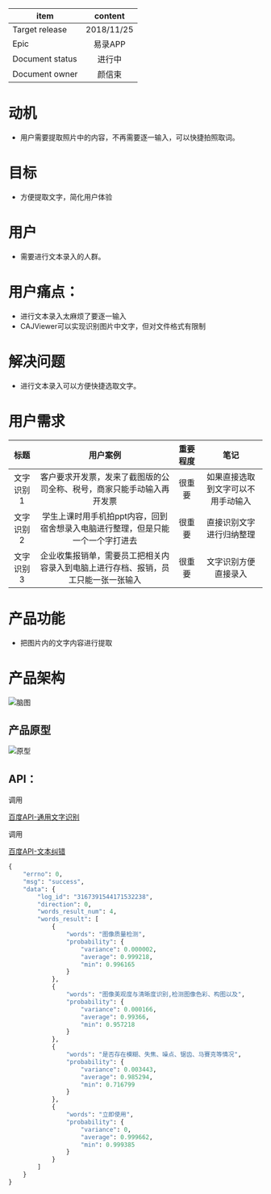 item|content
--|:--:
Target release|2018/11/25
Epic| 易录APP
Document status|进行中
Document owner|颜信束


# 动机
* 用户需要提取照片中的内容，不再需要逐一输入，可以快捷拍照取词。

# 目标
* 方便提取文字，简化用户体验

# 用户
* 需要进行文本录入的人群。

# 用户痛点：
* 进行文本录入太麻烦了要逐一输入
* CAJViewer可以实现识别图片中文字，但对文件格式有限制

# 解决问题
* 进行文本录入可以方便快捷选取文字。

# 用户需求
标题|用户案例|重要程度|笔记
:--:|:--:|:--:|:--:
文字识别1|客户要求开发票，发来了截图版的公司全称、税号，商家只能手动输入再开发票|很重要|如果直接选取到文字可以不用手动输入
文字识别2|学生上课时用手机拍ppt内容，回到宿舍想录入电脑进行整理，但是只能一个一个字打进去|很重要|直接识别文字进行归纳整理
文字识别3|企业收集报销单，需要员工把相关内容录入到电脑上进行存档、报销，员工只能一张一张输入|很重要|文字识别方便直接录入

# 产品功能
* 把图片内的文字内容进行提取

# 产品架构
<p><img src="https://image.ipaiban.com/upload-ueditor-image-20181130-1543567717832012429.png" alt="脑图" title="" /></p>

## 产品原型
<p><img src="https://image.ipaiban.com/upload-ueditor-image-20181201-1543628678892097680.png" alt="原型" title="" /></p>



## API：
调用<p><a href="http://ai.baidu.com/tech/ocr/general">百度API-通用文字识别</a></p>
调用<p><a href="http://ai.baidu.com/tech/nlp/text_corrector">百度API-文本纠错</a></p>

```python
{
	"errno": 0,
	"msg": "success",
	"data": {
		"log_id": "3167391544171532238",
		"direction": 0,
		"words_result_num": 4,
		"words_result": [
			{
				"words": "图像质量检测",
				"probability": {
					"variance": 0.000002,
					"average": 0.999218,
					"min": 0.996165
				}
			},
			{
				"words": "图像美观度与清晰度识别,检测图像色彩、构图以及",
				"probability": {
					"variance": 0.000166,
					"average": 0.99366,
					"min": 0.957218
				}
			},
			{
				"words": "是否存在模糊、失焦、噪点、锯齿、马賽克等情况",
				"probability": {
					"variance": 0.003443,
					"average": 0.985294,
					"min": 0.716799
				}
			},
			{
				"words": "立即使用",
				"probability": {
					"variance": 0,
					"average": 0.999662,
					"min": 0.999385
				}
			}
		]
	}
}
```
